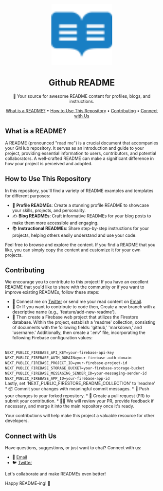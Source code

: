 
<p align="center">
  <img src="./public/read.svg" alt="GitHub README Project Logo" width="200">
</p>

<h1 align="center">Github README</h1>

<p align="center">🚀 Your source for awesome README content for profiles, blogs, and instructions.</p>

<p align="center">
  <a href="#what-is-a-readme">What is a README?</a> •
  <a href="#how-to-use-this-repository">How to Use This Repository</a> •
  <a href="#contributing">Contributing</a> •
  <a href="#connect-with-us">Connect with Us</a>
</p>

## What is a README?

A README (pronounced "read me") is a crucial document that accompanies your GitHub repository. It serves as an introduction and guide to your project, providing essential information to users, contributors, and potential collaborators. A well-crafted README can make a significant difference in how your project is perceived and adopted.

## How to Use This Repository

In this repository, you'll find a variety of README examples and templates for different purposes:

- 💼 **Profile READMEs**: Create a stunning profile README to showcase your skills, projects, and personality.
- ✍️ **Blog READMEs**: Craft informative READMEs for your blog posts to make them more accessible and engaging.
- 📚 **Instructional READMEs**: Share step-by-step instructions for your projects, helping others easily understand and use your code.

Feel free to browse and explore the content. If you find a README that you like, you can simply copy the content and customize it for your own projects.

## Contributing

We encourage you to contribute to this project! If you have an excellent README that you'd like to share with the community or if you want to improve existing READMEs, follow these steps:

* 🍴 Connect me on [Twitter](https://twitter.com/rvikunwar) or send me your read content on [Email](mailto:ravikunwar737@gmail.com).
* 🌟 Or If you want to contribute to code then, Create a new branch with a descriptive name (e.g., 'feature/add-new-readme').
* 📝 Then create a Firebase web project that utilizes the Firestore database. Within the project, establish a 'readme' collection, consisting of documents with the following fields: 'github,' 'markdown,' and 'username.' 
Additionally, then create a '.env' file, incorporating the following Firebase configuration values:
<code>
NEXT_PUBLIC_FIREBASE_API_KEY=your-firebase-api-key
NEXT_PUBLIC_FIREBASE_AUTH_DOMAIN=your-firebase-auth-domain
NEXT_PUBLIC_FIREBASE_PROJECT_ID=your-firebase-project-id
NEXT_PUBLIC_FIREBASE_STORAGE_BUCKET=your-firebase-storage-bucket
NEXT_PUBLIC_FIREBASE_MESSAGING_SENDER_ID=your-messaging-sender-id
NEXT_PUBLIC_FIREBASE_APP_ID=your-firebase-app-id
</code>
Lastly, set 'NEXT_PUBLIC_FIRESTORE_README_COLLECTION' to 'readme'
* 📦 Commit your changes with meaningful commit messages.
* 🚀 Push your changes to your forked repository.
* 🔄 Create a pull request (PR) to submit your contribution.
* 🕵️‍♀️ We will review your PR, provide feedback if necessary, and merge it into the main repository once it's ready.

Your contributions will help make this project a valuable resource for other developers.

## Connect with Us

Have questions, suggestions, or just want to chat? Connect with us:

- 📧 [Email](mailto:ravikunwar737@gmail.com)
- 🐦 [Twitter](https://twitter.com/rvikunwar)

Let's collaborate and make READMEs even better!

Happy README-ing! 🚀

